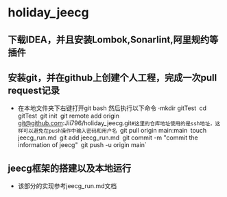 # holiday_jeecg
## 下载IDEA，并且安装Lombok,Sonarlint,阿里规约等插件
## 安装git，并在github上创建个人工程，完成一次pull request记录
-  在本地文件夹下右键打开git bash
然后执行以下命令
·mkdir gitTest`
`cd gitTest`
`git init`
`git remote add origin git@github.com:Jii796/holiday_jeecg.git`#这里的仓库地址使用的是ssh地址，这样可以避免在push操作中输入密码和用户名
`git pull origin main:main`
`touch jeecg_run.md`
`git add jeecg_run.md`
`git commit -m "commit the information of jeecg"`
`git push -u origin main`
## jeecg框架的搭建以及本地运行
-  该部分的实现参考jeecg_run.md文档

